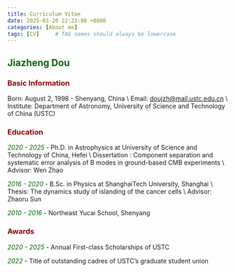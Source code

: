```yaml
---
title: Curriculum Vitae
date: 2025-03-20 22:23:00 +0800
categories: [About me]
tags: [CV]     # TAG names should always be lowercase
---
```


## <font color=darkgreen>Jiazheng Dou</font>

### <font color=darkred>Basic Information</font>
Born: August 2, 1998 - Shenyang, China \\
Email: doujzh@mail.ustc.edu.cn \\
Institute: Department of Astronomy, University of Science and Technology of China (USTC)

### <font color=darkred>Education</font>

*<font color=darkgreen>2020 - 2025</font>* - Ph.D. in Astrophysics at University of Science and Technology of China, Hefei \\
Dissertation : Component separation and systematic error analysis of B modes in ground-based CMB experiments \\
Advisor: Wen Zhao

*<font color=darkgreen>2016 - 2020</font>* - B.Sc. in Physics at ShanghaiTech University, Shanghai \\
Thesis: The dynamics study of islanding of the cancer cells \\
Advisor: Zhaoru Sun

*<font color=darkgreen>2010 - 2016</font>* - Northeast Yucai School, Shenyang

### <font color=darkred>Awards</font>
*<font color=darkgreen>2020 - 2025</font>* - Annual First-class Scholarships of USTC

*<font color=darkgreen>2022</font>* - Title of outstanding cadres of USTC’s graduate student union